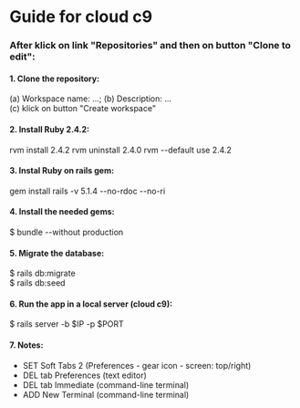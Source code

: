 # Guide for cloud c9
### After klick on link "Repositories" and then on button "Clone to edit":
#### 1. Clone the repository:
(a) Workspace name: ...; (b) Description: ...  
(c) klick on button "Create workspace" 
#### 2. Install Ruby 2.4.2:
rvm install 2.4.2
rvm uninstall 2.4.0
rvm --default use 2.4.2
#### 3. Instal Ruby on rails gem:
gem install rails -v 5.1.4 --no-rdoc --no-ri
#### 4. Install the needed gems:
$ bundle --without production
#### 5. Migrate the database:
$ rails db:migrate  
$ rails db:seed
#### 6. Run the app in a local server (cloud c9):
$ rails server -b $IP -p $PORT
#### 7. Notes:
* SET Soft Tabs 2 (Preferences - gear icon - screen: top/right)
* DEL tab Preferences (text editor)
* DEL tab Immediate (command-line terminal)
* ADD New Terminal (command-line terminal)
